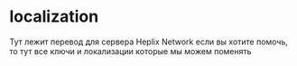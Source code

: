 # localization
Тут лежит перевод для сервера Heplix Network если вы хотите помочь, то тут все ключи и локализации которые мы можем поменять
